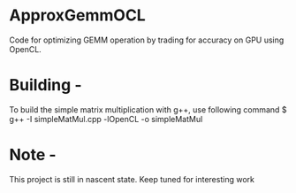 # ApproxGemmOCL
Code for optimizing GEMM operation by trading for accuracy on GPU using OpenCL.

# Building -
To build the simple matrix multiplication with g++, use following command
$ g++ -I<Path to CL include folder> simpleMatMul.cpp -lOpenCL -o simpleMatMul

# Note - 
This project is still in nascent state. Keep tuned for interesting work
